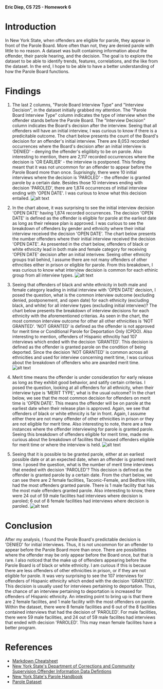 **Eric Diep, CS 725 - Homework 6**

# Introduction

In New York State, when offenders are eligible for parole, they appear in front of the Parole Board. More often than not, they are denied parole with little to no reason. A dataset was built containing information about the offender, their parole hearing, and the decision. The goal is to explore the dataset to be able to identify trends, features, correlations, and the like from the dataset. In the end, I hope to be able to have a better understanding of how the Parole Board functions.

# Findings
1. The last 2 columns, "Parole Board Interview Type" and "Interview Decision", in the dataset initially grabbed my attention. The "Parole Board Interview Type" column indicates the type of interview when the offender stands before the Parole Board. The "Interview Decision" column indicates the Board's decision after the interview. Seeing that all offenders will have an initial interview, I was curious to know if there is a predicitable outcome. The chart below presents the count of the Board's decision for an offender's initial interview. There are 8,053 recorded occurrences where the Board's decision after an initial interview is 'DENIED' - denying the offender's eligilibity to be on parole. Also interesting to mention, there are 2,117 recorded occurrences where the decision is 'OR EARLIER' - the interview is postponed. This finding meant that it was not uncommon for an offender to appear before the Parole Board more than once. Suprisingly, there were 10 initial interviews where the decision is 'PAROLED' - the offender is granted parole by a certain date. Besides those 10 interviews ending with decision 'PAROLED', there are 1,874 occurrences of initial interview ending with 'OPEN DATE'. I was curious to know what this decision entailed.
![alt text](Initial_Interview_Decision.PNG)

2. In the chart above, it was surprising to see the initial interview decision 'OPEN DATE' having 1,874 recorded occurrences. The decision 'OPEN DATE' is defined as the offender is eligible for parole at the earliest date as long as their release plan is approved. I was curious to see the breakdown of offenders by gender and ethnicity where their initial interview received the decision 'OPEN DATE'. The chart below presents the number offenders where their initial interview received the decision 'OPEN DATE'. As presented in the chart below, offenders of black or white ethnicity lead in both male and female category for receiving 'OPEN DATE' decision after an initial interivew. Seeing other ethnicity groups trail behind, I assume there are not many offenders of other ethncities either in prison or eligible for parole. From this breakdown, I was curious to know what interview decision is common for each ethinic group from all interview types.
![alt text](Breakdown_Initial_Interview_Open_Date.PNG)

3. Seeing that offenders of black and white ethnicity in both male and female category leading in initial interview with 'OPEN DATE' decision, I posed the question, what is the common interview outcome (excluding denied, postponement, and open date) for each ethnicity (excluding black, and white) for all interview types (excluding initial interview)? The chart below presents the breakdown of interview decisions for each ethnicity with the aforementioned criterias. As seen in the chart, the most common interview outcome for other all other ethnicities is 'NOT GRANTED'. 'NOT GRANTED' is defined as the offender is not approved for merit time or Conditional Parole for Deportation Only (CPDO). Also interesting to mention, offenders of Hispanic ethncitiy had 107 interviews which ended with the decision 'GRANTED'. This decision is defined as the offender is granted parole on the condition of being deported. Since the decision 'NOT GRANTED' is common across all ethnicities and used for interview concerning merit time, I was curious about the breakdown of offenders who are awarded merit time.
![alt text](Breakdown_Interivew_By_Ethnicity.PNG)

4. Merit time means the offender is under consideration for early release as long as they exhibit good behavior, and satify certain criterias. I posed the question, looking at all offenders for all ethnicity, when their interview type is 'MERIT TYPE', what is the usual outcome? In the chart below, we see that the most common decision for offenders on merit time is 'OPEN DATE'. This means the offender will be on parole at the earliest date when their release plan is approved. Again, we see that offenders of black or white ethnicity is far in front. Again, I assume either there are not many offender of other ethnicities in prison or they are not eligible for merit time. Also interesting to note, there are a few instances where the offender interviewing for parole is granted parole. Seeing this breakdown of offenders eligible for merit time, made me curious about the breakdown of facilites that housed offenders eligible for merit time or where the interview is held.
![alt text](Merit_Time_Decision.PNG)

5. Seeing that it is possible to be granted parole, either at an earliest possible date or at an expected date, when an offender is granted merit time. I posed the question, what is the number of merit time interviews that eneded with decision 'PAROLED'? This decision is defined as the offender is granted parole by a certain date. From the chart below, we can see there are 2 female facilities, Taconic-Female, and Bedfore Hills, had the most offenders granted parole. There is 1 male facility that has the most male offenders granted parole. Also interesting to know, there were 24 out of 59 male facilites had interviews where decision is paroled; 6 out of 8 female facilities had interviews where decision is paroled. 
![alt text](Paroled_By_Facility.PNG)

# Conclusion
After my analysis, I found the Parole Board's predictable decision is 'DENIED' for initial interviews. Thus, it is not uncommon for an offender to appear before the Parole Board more than once. There are possibilites where the offender may be only appear before the Board once, but that is rare. I also noticed that the make up of offenders appearing before the Parole Board is of black or white ethnicity. I am curious if this is because there are less offenders of other ethnicities in prison, or if they are not eligible for parole. It was very surprising to see the 107 interviews for offenders of Hispanic ethnicity which ended with the decision 'GRANTED'. This decision is usually used for interviews pertaining to deportation. Thus, the chance of an interview pertaining to deportation is increased for offenders of Hispanic ethnicity. An intesting point to bring up is that there are 2 female facilites, and 1 male facility with the most offenders on parole. Within the dataset, there were 8 female facilities and 6 out of the 8 facilities contained interviews that had the decision of 'PAROLED'. For male facilities, there were 59 male facilities, and 24 out of 59 male facilites had interviews that ended with decision 'PAROLED'. This may mean female facilites have a better program.

# References
 - [Markdown Cheatsheet](https://github.com/adam-p/markdown-here/wiki/Markdown-Cheatsheet)
 - [New York State's Department of Corrections and Community Supervision Offender Information Data Defintions](http://www.doccs.ny.gov/calendardatadefinitions.html)
 - [New York State's Parole Handbook](http://www.doccs.ny.gov/Parole_Handbook.html) 
 - [Parole Dataset](https://drive.google.com/file/d/0B-9uY9BLNUVFRHB0T3ZLMjNadnM/view)
 